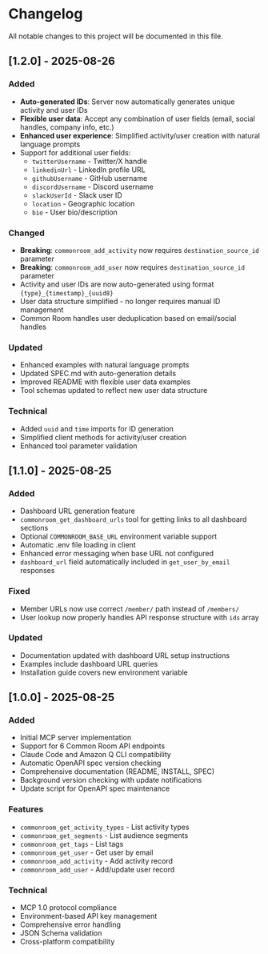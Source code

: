 # Changelog

All notable changes to this project will be documented in this file.

## [1.2.0] - 2025-08-26

### Added
- **Auto-generated IDs**: Server now automatically generates unique activity and user IDs
- **Flexible user data**: Accept any combination of user fields (email, social handles, company info, etc.)
- **Enhanced user experience**: Simplified activity/user creation with natural language prompts
- Support for additional user fields:
  - `twitterUsername` - Twitter/X handle
  - `linkedinUrl` - LinkedIn profile URL  
  - `githubUsername` - GitHub username
  - `discordUsername` - Discord username
  - `slackUserId` - Slack user ID
  - `location` - Geographic location
  - `bio` - User bio/description

### Changed
- **Breaking**: `commonroom_add_activity` now requires `destination_source_id` parameter
- **Breaking**: `commonroom_add_user` now requires `destination_source_id` parameter
- Activity and user IDs are now auto-generated using format `{type}_{timestamp}_{uuid8}`
- User data structure simplified - no longer requires manual ID management
- Common Room handles user deduplication based on email/social handles

### Updated
- Enhanced examples with natural language prompts
- Updated SPEC.md with auto-generation details
- Improved README with flexible user data examples
- Tool schemas updated to reflect new user data structure

### Technical
- Added `uuid` and `time` imports for ID generation
- Simplified client methods for activity/user creation
- Enhanced tool parameter validation

## [1.1.0] - 2025-08-25

### Added
- Dashboard URL generation feature
- `commonroom_get_dashboard_urls` tool for getting links to all dashboard sections
- Optional `COMMONROOM_BASE_URL` environment variable support
- Automatic .env file loading in client
- Enhanced error messaging when base URL not configured
- `dashboard_url` field automatically included in `get_user_by_email` responses

### Fixed
- Member URLs now use correct `/member/` path instead of `/members/`
- User lookup now properly handles API response structure with `ids` array

### Updated
- Documentation updated with dashboard URL setup instructions
- Examples include dashboard URL queries
- Installation guide covers new environment variable

## [1.0.0] - 2025-08-25

### Added
- Initial MCP server implementation
- Support for 6 Common Room API endpoints
- Claude Code and Amazon Q CLI compatibility
- Automatic OpenAPI spec version checking
- Comprehensive documentation (README, INSTALL, SPEC)
- Background version checking with update notifications
- Update script for OpenAPI spec maintenance

### Features
- `commonroom_get_activity_types` - List activity types
- `commonroom_get_segments` - List audience segments
- `commonroom_get_tags` - List tags
- `commonroom_get_user` - Get user by email
- `commonroom_add_activity` - Add activity record
- `commonroom_add_user` - Add/update user record

### Technical
- MCP 1.0 protocol compliance
- Environment-based API key management
- Comprehensive error handling
- JSON Schema validation
- Cross-platform compatibility
